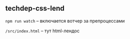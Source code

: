 ## techdep-css-lend

`npm run watch` – включается вотчер за препроцессами

`/src/index.html` – тут html-лендос
